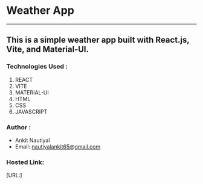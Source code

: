 # Weather App
---
## This is a simple weather app built with React.js, Vite, and Material-UI.

### Technologies Used :
1. REACT
2. VITE
3. MATERIAL-UI
4. HTML
5. CSS
6. JAVASCRIPT

### Author :
- Ankit Nautiyal
- Email: nautiyalankit65@gmail.com

### Hosted Link:
[URL:]
